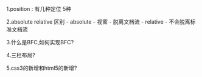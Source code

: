 1.position : 有几种定位 5种

2.absolute  relative 区别
    - absolute
        - 视窗
        - 脱离文档流
    - relative
        - 不会脱离标准文档流

3.什么是BFC,如何实现BFC?

4.三栏布局?

5.css3的新增和html5的新增?